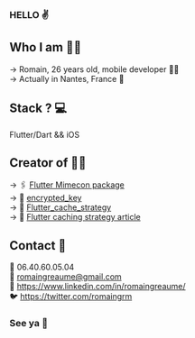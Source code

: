 ### HELLO ✌️ 

## Who I am 🤷‍♂️

→ Romain, 26 years old, mobile developer 👨‍💻<br>
→ Actually in Nantes, France 📍

## Stack ? 💻

Flutter/Dart && iOS 

## Creator of 👨‍💻

→ 🖇️ [Flutter Mimecon package](https://pub.dev/packages/mimecon)<br>
→ 🔐 [encrypted_key](https://pub.dev/packages/encrypted_key)<br>
→ 📂 [Flutter_cache_strategy](https://github.com/romgrm/flutter_cache_strategy)<br>
→ 📖 [Flutter caching strategy article](https://medium.com/@romaingreaume/implementing-a-cache-strategy-in-your-flutter-app-5db3e316e7c9)  

## Contact 📱

📱 06.40.60.05.04<br>
📩 romaingreaume@gmail.com<br>
🔵 https://www.linkedin.com/in/romaingreaume/<br>
🐦 https://twitter.com/romaingrm

### See ya 👋

